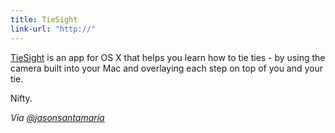 ```yaml
---
title: TieSight
link-url: "http://"
---
```

<p><a href="http://tiesight.com/DE/TieSight_DE/Screenshots.html">TieSight</a> is an app for OS X that helps you learn how to tie ties - by using the camera built into your Mac and overlaying each step on top of you and your tie.</p>
<p>Nifty.</p>
<p><em>Via <a href="https://twitter.com/jasonsantamaria/status/126682908080611328">@jasonsantamaria</a></em></p>
